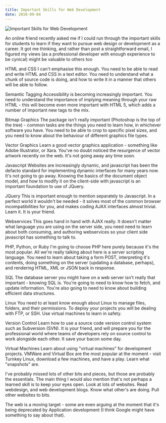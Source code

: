 ```yaml
---
title: Important Skills for Web Development
date: 2010-09-04
---
```


![Important Skills for Web Development](https://source.unsplash.com/7QCBakMyDCE/1600x900)

An online friend recently asked me if I could run through the important skills for students to learn if they want to pursue web design or development as a career. It got me thinking, and rather than post a straightforward email, I figured my views (as a professional developer with enough experience to be cynical) might be valuable to others too

HTML and CSS I can't emphasise this enough. You need to be able to read and write HTML and CSS in a text editor. You need to understand what a chunk of source code is doing, and how to write it in a manner that others will be able to follow.

Semantic Tagging Accessibility is becoming increasingly important. You need to understand the importance of implying meaning through your raw HTML - this will become even more important with HTML 5, which adds a number of important new tags to the mix.

Bitmap Graphics The package isn't really important (Photoshop is the top of the tree) - common tasks are the things you need to learn how, in whichever software you have. You need to be able to crop to specific pixel sizes, and you need to know about the behaviour of different graphics file types.

Vector Graphics Learn a good vector graphics application - something like Adobe Illustrator, or Xara. You've no doubt noticed the resurgence of vector artwork recently on the web. It's not going away any time soon.

Javascript Websites are increasingly dynamic, and javascript has been the defacto standard for implementing dynamic interfaces for many years now. It's not going to go away. Knowing the basics of the document object model, and how to modify it on the client-side with javascript is an important foundation to use of JQuery.

JQuery This is important enough to mention separately to Javascript. In a perfect world it wouldn't be needed - it solves most of the common browser incompatibilities for you, and makes coding AJAX interfaces almost trivial. Learn it. It is your friend.

Webservices This goes hand in hand with AJAX really. It doesn't matter what language you are using on the server side, you need need to learn about both consuming, and authoring webservices so your client side javascript has something to talk to.

PHP, Python, or Ruby I'm going to choose PHP here purely because it's the most popular. All we're really talking about here is a server scripting language. You need to learn about taking a form POST, interpreting it's contents, doing something on the server (updating a database, perhaps), and rendering HTML, XML or JSON back in response.

SQL The database server you might have on a web server isn't really that important - knowing SQL is. You're going to need to know how to fetch, and update information. You're also going to need to know about building efficient data structures.

Linux You need to at least know enough about Linux to manage files, folders, and their permissions. To deploy your projects you will be dealing with FTP, or SSH. Use virtual machines to learn in safety.

Version Control Learn how to use a source code version control system such as Subversion (SVN). It is your friend, and will prepare you for the professional world where teams of developers rely on source control to work alongside each other. It save your bacon some day.

Virtual Machines Learn about using "virtual machines" for development projects. VMWare and Virtual Box are the most popular at the moment - visit Turnkey Linux, download a few machines, and have a play. Learn what "snapshots" are.

I've probably missed lots of other bits and pieces, but those are probably the essentials. The main thing I would also mention that's not perhaps a learned skill is to keep your eyes open. Look at lots of websites. Read webdesign, and web development blogs. Know what other's are doing. Pull other websites to bits.

The web is a moving target - some are even arguing at the moment that it's being deprecated by Application development (I think Google might have something to say about that).